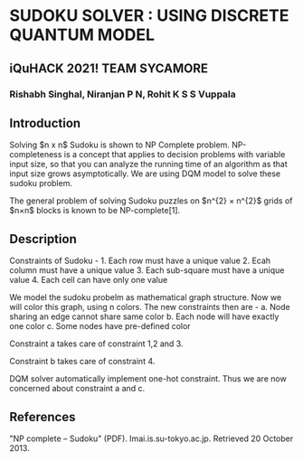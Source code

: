 # SUDOKU SOLVER : USING DISCRETE QUANTUM MODEL
## iQuHACK 2021! TEAM SYCAMORE 
### Rishabh Singhal, Niranjan P N, Rohit K S S Vuppala 

## Introduction
<p> Solving $n x n$ Sudoku is shown to NP Complete problem. NP-completeness is a concept that applies to decision problems with variable input size, so that you can analyze the running time of an algorithm as that input size grows asymptotically. We are using DQM model to solve these sudoku problem.

<p> The general problem of solving Sudoku puzzles on $n^{2} × n^{2}$ grids of $n×n$ blocks is known to be NP-complete[1].
 
## Description
<p> Constraints of Sudoku - 
        1. Each row must have a unique value
        2. Ecah column must have a unique value
        3. Each sub-square must have a unique value
        4. Each cell can have only one value

<p>We model the sudoku probelm as mathematical graph structure. Now we will color this graph, using n colors. The new constraints then are - 
        a. Node sharing an edge cannot share same color
        b. Each node will have exactly one color
        c. Some nodes have pre-defined color

<p>Constraint a takes care of constraint 1,2 and 3.
<p>Constraint b takes care of constraint 4.
<p>DQM solver automatically implement one-hot constraint. Thus we are now concerned about constraint a and c.
  
## References
<p> "NP complete – Sudoku" (PDF). Imai.is.su-tokyo.ac.jp. Retrieved 20 October 2013.
